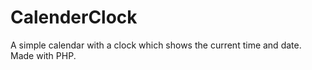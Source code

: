 # CalenderClock
A simple calendar with a clock which shows the current time and date. Made with PHP.
